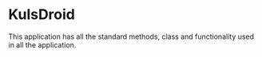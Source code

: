 # KulsDroid
This application has all the standard methods, class and functionality used in all the application.

